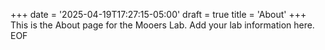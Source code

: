 +++
date = '2025-04-19T17:27:15-05:00'
draft = true
title = 'About'
+++
This is the About page for the Mooers Lab. Add your lab information here.
EOF